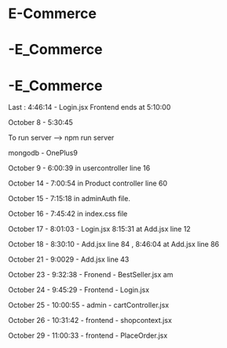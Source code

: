 # E-Commerce
# -E_Commerce
# -E_Commerce

Last : 4:46:14 - Login.jsx
Frontend ends at 5:10:00

October 8 - 5:30:45

To run server --> npm run server

mongodb - OnePlus9

October 9 - 6:00:39 in usercontroller line 16

October 14 - 7:00:54 in Product controller line 60
 
October 15 - 7:15:18 in adminAuth file.

October 16 - 7:45:42 in index.css file

October 17 - 8:01:03 - Login.jsx  8:15:31 at Add.jsx line 12

October 18 - 8:30:10 - Add.jsx line 84 , 8:46:04 at Add.jsx line 86

October 21 - 9:0029 - Add.jsx line 43

October 23 - 9:32:38 - Fronend - BestSeller.jsx am  

October 24 - 9:45:29 - Frontend - Login.jsx 

October 25 - 10:00:55 - admin - cartController.jsx 

October 26 - 10:31:42 - frontend - shopcontext.jsx

October 29 - 11:00:33 - frontend - PlaceOrder.jsx